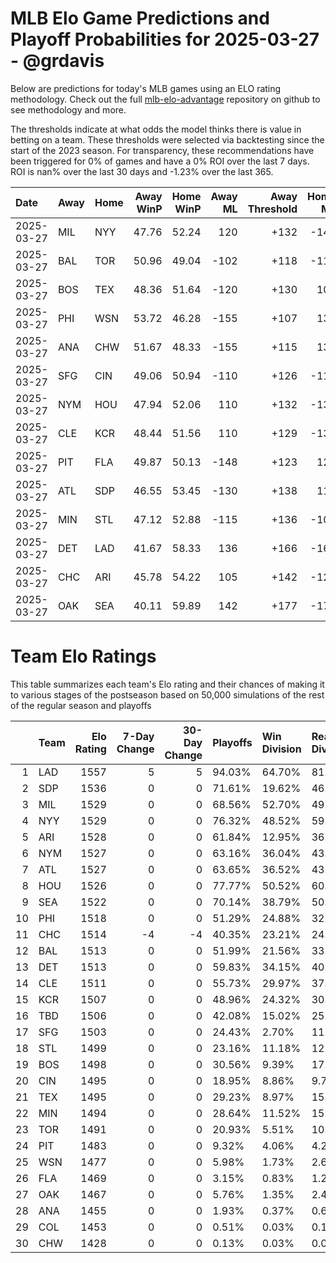 # MLB Elo Game Predictions and Playoff Probabilities for 2025-03-27 - @grdavis
Below are predictions for today's MLB games using an ELO rating methodology. Check out the full [mlb-elo-advantage](https://github.com/grdavis/mlb-elo-advantage) repository on github to see methodology and more.

The thresholds indicate at what odds the model thinks there is value in betting on a team. These thresholds were selected via backtesting since the start of the 2023 season. For transparency, these recommendations have been triggered for 0% of games and have a 0% ROI over the last 7 days. ROI is nan% over the last 30 days and -1.23% over the last 365.

| Date       | Away   | Home   |   Away WinP |   Home WinP |   Away ML |   Away Threshold |   Home ML |   Home Threshold |
|:-----------|:-------|:-------|------------:|------------:|----------:|-----------------:|----------:|-----------------:|
| 2025-03-27 | MIL    | NYY    |       47.76 |       52.24 |       120 |             +132 |      -142 |             +112 |
| 2025-03-27 | BAL    | TOR    |       50.96 |       49.04 |      -102 |             +118 |      -118 |             +126 |
| 2025-03-27 | BOS    | TEX    |       48.36 |       51.64 |      -120 |             +130 |       100 |             +115 |
| 2025-03-27 | PHI    | WSN    |       53.72 |       46.28 |      -155 |             +107 |       130 |             +140 |
| 2025-03-27 | ANA    | CHW    |       51.67 |       48.33 |      -155 |             +115 |       130 |             +130 |
| 2025-03-27 | SFG    | CIN    |       49.06 |       50.94 |      -110 |             +126 |      -110 |             +118 |
| 2025-03-27 | NYM    | HOU    |       47.94 |       52.06 |       110 |             +132 |      -130 |             +113 |
| 2025-03-27 | CLE    | KCR    |       48.44 |       51.56 |       110 |             +129 |      -130 |             +115 |
| 2025-03-27 | PIT    | FLA    |       49.87 |       50.13 |      -148 |             +123 |       124 |             +121 |
| 2025-03-27 | ATL    | SDP    |       46.55 |       53.45 |      -130 |             +138 |       110 |             +108 |
| 2025-03-27 | MIN    | STL    |       47.12 |       52.88 |      -115 |             +136 |      -105 |             +110 |
| 2025-03-27 | DET    | LAD    |       41.67 |       58.33 |       136 |             +166 |      -162 |             -111 |
| 2025-03-27 | CHC    | ARI    |       45.78 |       54.22 |       105 |             +142 |      -125 |             +105 |
| 2025-03-27 | OAK    | SEA    |       40.11 |       59.89 |       142 |             +177 |      -170 |             -117 |

# Team Elo Ratings
This table summarizes each team's Elo rating and their chances of making it to various stages of the postseason based on 50,000 simulations of the rest of the regular season and playoffs

|    | Team   |   Elo Rating |   7-Day Change |   30-Day Change | Playoffs   | Win Division   | Reach Div. Rd.   | Reach CS   | Reach WS   | Win WS   |
|---:|:-------|-------------:|---------------:|----------------:|:-----------|:---------------|:-----------------|:-----------|:-----------|:---------|
|  1 | LAD    |         1557 |              5 |               5 | 94.03%     | 64.70%         | 81.06%           | 50.05%     | 32.18%     | 21.47%   |
|  2 | SDP    |         1536 |              0 |               0 | 71.61%     | 19.62%         | 46.44%           | 22.72%     | 12.33%     | 7.20%    |
|  3 | MIL    |         1529 |              0 |               0 | 68.56%     | 52.70%         | 49.47%           | 25.30%     | 11.74%     | 6.49%    |
|  4 | NYY    |         1529 |              0 |               0 | 76.32%     | 48.52%         | 59.00%           | 33.61%     | 18.75%     | 8.77%    |
|  5 | ARI    |         1528 |              0 |               0 | 61.84%     | 12.95%         | 36.58%           | 16.54%     | 8.21%      | 4.52%    |
|  6 | NYM    |         1527 |              0 |               0 | 63.16%     | 36.04%         | 43.99%           | 22.23%     | 9.96%      | 5.42%    |
|  7 | ATL    |         1527 |              0 |               0 | 63.65%     | 36.52%         | 43.95%           | 22.24%     | 10.02%     | 5.68%    |
|  8 | HOU    |         1526 |              0 |               0 | 77.77%     | 50.52%         | 60.01%           | 33.11%     | 18.57%     | 8.27%    |
|  9 | SEA    |         1522 |              0 |               0 | 70.14%     | 38.79%         | 50.44%           | 26.60%     | 14.02%     | 6.25%    |
| 10 | PHI    |         1518 |              0 |               0 | 51.29%     | 24.88%         | 32.47%           | 14.86%     | 6.16%      | 3.19%    |
| 11 | CHC    |         1514 |             -4 |              -4 | 40.35%     | 23.21%         | 24.31%           | 10.74%     | 4.28%      | 2.13%    |
| 12 | BAL    |         1513 |              0 |               0 | 51.99%     | 21.56%         | 33.49%           | 16.32%     | 7.75%      | 3.03%    |
| 13 | DET    |         1513 |              0 |               0 | 59.83%     | 34.15%         | 40.78%           | 20.28%     | 9.88%      | 3.94%    |
| 14 | CLE    |         1511 |              0 |               0 | 55.73%     | 29.97%         | 37.28%           | 18.13%     | 8.57%      | 3.54%    |
| 15 | KCR    |         1507 |              0 |               0 | 48.96%     | 24.32%         | 30.85%           | 14.45%     | 6.58%      | 2.39%    |
| 16 | TBD    |         1506 |              0 |               0 | 42.08%     | 15.02%         | 25.50%           | 11.65%     | 5.39%      | 1.99%    |
| 17 | SFG    |         1503 |              0 |               0 | 24.43%     | 2.70%          | 11.39%           | 4.30%      | 1.64%      | 0.77%    |
| 18 | STL    |         1499 |              0 |               0 | 23.16%     | 11.18%         | 12.32%           | 4.72%      | 1.66%      | 0.74%    |
| 19 | BOS    |         1498 |              0 |               0 | 30.56%     | 9.39%          | 17.08%           | 7.15%      | 3.17%      | 1.07%    |
| 20 | CIN    |         1495 |              0 |               0 | 18.95%     | 8.86%          | 9.75%            | 3.64%      | 1.16%      | 0.50%    |
| 21 | TEX    |         1495 |              0 |               0 | 29.23%     | 8.97%          | 15.77%           | 6.58%      | 2.67%      | 0.92%    |
| 22 | MIN    |         1494 |              0 |               0 | 28.64%     | 11.52%         | 15.94%           | 6.75%      | 2.69%      | 0.86%    |
| 23 | TOR    |         1491 |              0 |               0 | 20.93%     | 5.51%          | 10.72%           | 4.37%      | 1.67%      | 0.56%    |
| 24 | PIT    |         1483 |              0 |               0 | 9.32%      | 4.06%          | 4.28%            | 1.47%      | 0.39%      | 0.14%    |
| 25 | WSN    |         1477 |              0 |               0 | 5.98%      | 1.73%          | 2.60%            | 0.80%      | 0.19%      | 0.08%    |
| 26 | FLA    |         1469 |              0 |               0 | 3.15%      | 0.83%          | 1.24%            | 0.36%      | 0.07%      | 0.03%    |
| 27 | OAK    |         1467 |              0 |               0 | 5.76%      | 1.35%          | 2.41%            | 0.79%      | 0.24%      | 0.05%    |
| 28 | ANA    |         1455 |              0 |               0 | 1.93%      | 0.37%          | 0.69%            | 0.19%      | 0.04%      | 0.00%    |
| 29 | COL    |         1453 |              0 |               0 | 0.51%      | 0.03%          | 0.15%            | 0.03%      | 0.01%      | 0.00%    |
| 30 | CHW    |         1428 |              0 |               0 | 0.13%      | 0.03%          | 0.04%            | 0.01%      | 0.00%      | 0.00%    |